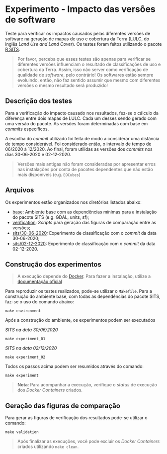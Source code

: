 # Experimento - Impacto das versões de software

Teste para verificar os impactos causados pelas diferentes versões de software na geração de mapas de uso e cobertura da Terra (LULC, do inglês *Land Use and Land Cover*). Os testes foram feitos utilizando o pacote [R SITS](https://github.com/e-sensing/sits).

> Por favor, perceba que esses testes são apenas para verificar se diferentes versões influenciam o resultado de classificações de uso e cobertura da Terra. Assim, isso não server como verificação de qualidade de *software*, pelo contrário! Os softwares estão sempre evoluindo, então, não faz sentido assumir que mesmo com diferentes versões o mesmo resultado será produzido!

## Descrição dos testes

Para a verificação do impacto causado nos resultados, fez-se o cálculo da diferença entre dois mapas de LULC. Cada um desses sendo gerado com uma versão do pacote. As versões foram determinadas com base em *commits* específicos. 

A escolha do *commit* utilizado foi feita de modo a considerar uma distância de tempo considerável. Foi considerado então, o intervalo de tempo de 06/2020 à 12/2020. Ao final, foram utilidas as versões dos *commits* nos dias 30-06-2020 e 02-12-2020.

> Versões mais antigas não foram consideradas por apresentar erros nas instalações por conta de pacotes dependentes que não estão mais disponíveis (e.g. `EOCubes`)

## Arquivos

Os experimentos estão organizados nos diretórios listados abaixo:

- [base](base): Ambiente base com as dependências mínimas para a instalação do pacote SITS (e.g. GDAL, units, sf);
- [verification](verification): *Scripts* para geração das figuras de comparação entre as versões;
- [sits/30-06-2020](sits/30-06-2020): Experimento de classificação com o *commit* da data 30-06-2020;
- [sits/02-12-2020](sits/02-12-2020): Experimento de classificação com o *commit* da data 02-12-2020.

## Construção dos experimentos

> A execução depende do [Docker](https://www.docker.com/). Para fazer a instalação, utilize a [documentação oficial](https://docs.docker.com/engine/install/)

Para reproduzir os testes realizados, pode-se utilizar o `Makefile`. Para a construção do ambiente base, com todas as dependências do pacote SITS, faz-se o uso do comando abaixo:

```shell
make environment
```

Após a construção do ambiente, os experimentos podem ser executados

*SITS na data 30/06/2020*
```shell
make experiment_01
```

*SITS na data 02/12/2020*
```shell
make experiment_02
```

Todos os passos acima podem ser resumidos através do comando:

```shell
make experiment
```

> **Nota**: Para acompanhar a execução, verifique o *status* de execução dos *Docker Containers* criados.

## Geração das figuras de comparação

Para gerar as figuras de verificação dos resultados pode-se utilizar o comando:

```shell
make validation
```

> Após finalizar as execuções, você pode excluir os *Docker Containers* criados utilizando `make clean`.
